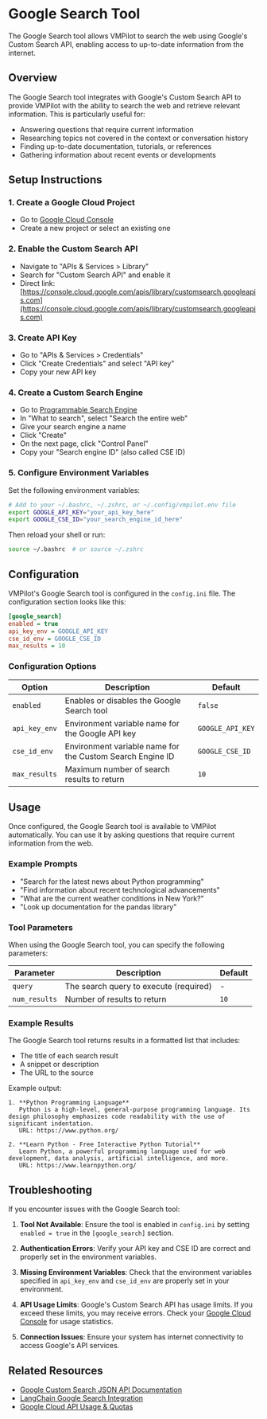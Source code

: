 # Google Search Tool

The Google Search tool allows VMPilot to search the web using Google's Custom Search API, enabling access to up-to-date information from the internet.

## Overview

The Google Search tool integrates with Google's Custom Search API to provide VMPilot with the ability to search the web and retrieve relevant information. This is particularly useful for:

- Answering questions that require current information
- Researching topics not covered in the context or conversation history
- Finding up-to-date documentation, tutorials, or references
- Gathering information about recent events or developments

## Setup Instructions

### 1. Create a Google Cloud Project
- Go to [Google Cloud Console](https://console.cloud.google.com/)
- Create a new project or select an existing one

### 2. Enable the Custom Search API
- Navigate to "APIs & Services > Library"
- Search for "Custom Search API" and enable it
- Direct link: [https://console.cloud.google.com/apis/library/customsearch.googleapis.com](https://console.cloud.google.com/apis/library/customsearch.googleapis.com)

### 3. Create API Key
- Go to "APIs & Services > Credentials"
- Click "Create Credentials" and select "API key"
- Copy your new API key

### 4. Create a Custom Search Engine
- Go to [Programmable Search Engine](https://programmablesearchengine.google.com/create/new)
- In "What to search", select "Search the entire web"
- Give your search engine a name
- Click "Create"
- On the next page, click "Control Panel"
- Copy your "Search engine ID" (also called CSE ID)

### 5. Configure Environment Variables
Set the following environment variables:

```bash
# Add to your ~/.bashrc, ~/.zshrc, or ~/.config/vmpilot.env file
export GOOGLE_API_KEY="your_api_key_here"
export GOOGLE_CSE_ID="your_search_engine_id_here"
```

Then reload your shell or run:
```bash
source ~/.bashrc  # or source ~/.zshrc
```

## Configuration

VMPilot's Google Search tool is configured in the `config.ini` file. The configuration section looks like this:

```ini
[google_search]
enabled = true
api_key_env = GOOGLE_API_KEY
cse_id_env = GOOGLE_CSE_ID
max_results = 10
```

### Configuration Options

| Option | Description | Default |
| ------ | ----------- | ------- |
| `enabled` | Enables or disables the Google Search tool | `false` |
| `api_key_env` | Environment variable name for the Google API key | `GOOGLE_API_KEY` |
| `cse_id_env` | Environment variable name for the Custom Search Engine ID | `GOOGLE_CSE_ID` |
| `max_results` | Maximum number of search results to return | `10` |

## Usage

Once configured, the Google Search tool is available to VMPilot automatically. You can use it by asking questions that require current information from the web.

### Example Prompts

- "Search for the latest news about Python programming"
- "Find information about recent technological advancements"
- "What are the current weather conditions in New York?"
- "Look up documentation for the pandas library"

### Tool Parameters

When using the Google Search tool, you can specify the following parameters:

| Parameter | Description | Default |
| --------- | ----------- | ------- |
| `query` | The search query to execute (required) | - |
| `num_results` | Number of results to return | `10` |

### Example Results

The Google Search tool returns results in a formatted list that includes:
- The title of each search result
- A snippet or description
- The URL to the source

Example output:
```
1. **Python Programming Language**
   Python is a high-level, general-purpose programming language. Its design philosophy emphasizes code readability with the use of significant indentation.
   URL: https://www.python.org/

2. **Learn Python - Free Interactive Python Tutorial**
   Learn Python, a powerful programming language used for web development, data analysis, artificial intelligence, and more.
   URL: https://www.learnpython.org/
```

## Troubleshooting

If you encounter issues with the Google Search tool:

1. **Tool Not Available**: Ensure the tool is enabled in `config.ini` by setting `enabled = true` in the `[google_search]` section.

2. **Authentication Errors**: Verify your API key and CSE ID are correct and properly set in the environment variables.

3. **Missing Environment Variables**: Check that the environment variables specified in `api_key_env` and `cse_id_env` are properly set in your environment.

4. **API Usage Limits**: Google's Custom Search API has usage limits. If you exceed these limits, you may receive errors. Check your [Google Cloud Console](https://console.cloud.google.com/) for usage statistics.

5. **Connection Issues**: Ensure your system has internet connectivity to access Google's API services.

## Related Resources

- [Google Custom Search JSON API Documentation](https://developers.google.com/custom-search/v1/overview)
- [LangChain Google Search Integration](https://python.langchain.com/docs/integrations/tools/google_search/)
- [Google Cloud API Usage & Quotas](https://cloud.google.com/docs/quota)